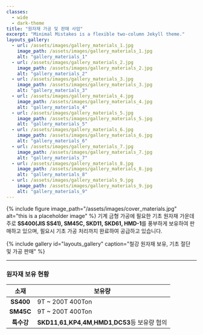 ```yaml
---
classes: 
  - wide
  - dark-theme
title: "원자재 가공 및 판매 사업"
excerpt: "Minimal Mistakes is a flexible two-column Jekyll theme."
layouts_gallery:
  - url: /assets/images/gallery_materials_1.jpg
    image_path: /assets/images/gallery_materials_1.jpg
    alt: "gallery_materials_1"
  - url: /assets/images/gallery_materials_2.jpg
    image_path: /assets/images/gallery_materials_2.jpg
    alt: "gallery_materials_2"
  - url: /assets/images/gallery_materials_3.jpg
    image_path: /assets/images/gallery_materials_3.jpg
    alt: "gallery_materials_3"
  - url: /assets/images/gallery_materials_4.jpg
    image_path: /assets/images/gallery_materials_4.jpg
    alt: "gallery_materials_4"
  - url: /assets/images/gallery_materials_5.jpg
    image_path: /assets/images/gallery_materials_5.jpg
    alt: "gallery_materials_5"
  - url: /assets/images/gallery_materials_6.jpg
    image_path: /assets/images/gallery_materials_6.jpg
    alt: "gallery_materials_6"
  - url: /assets/images/gallery_materials_7.jpg
    image_path: /assets/images/gallery_materials_7.jpg
    alt: "gallery_materials_7"
  - url: /assets/images/gallery_materials_8.jpg
    image_path: /assets/images/gallery_materials_8.jpg
    alt: "gallery_materials_8"
  - url: /assets/images/gallery_materials_9.jpg
    image_path: /assets/images/gallery_materials_9.jpg
    alt: "gallery_materials_9"
---
```

{% include figure image_path="/assets/images/cover_materials.jpg" alt="this is a placeholder image" %}
기계 금형 가공에 필요한 기초 원자재 가운데 주로 **SS400(JIS SS41), SM45C, SKD11, SKD61, HMD-1**를 풍부하게 보유하여 판매하고 있으며, 필요시 기초 가공 처리까지 완료하여 공급하고 있습니다.

{% include gallery id="layouts_gallery" caption="철강 원자재 보유, 기초 절단 및 가공 판매" %}

---

### 원자재 보유 현황

소재 | 보유량
:---: |---
**SS400** | 9T ~ 200T 400Ton
**SM45C** | 9T ~ 200T 400Ton
**특수강** | **SKD11**,**61**,**KP4**,**4M**,**HMD1**,**DC53**등 보유량 협의